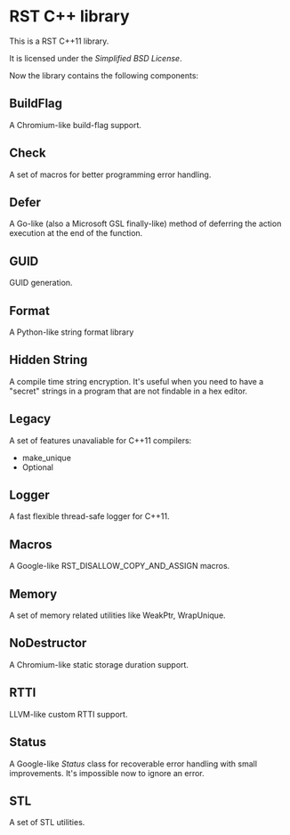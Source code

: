 # RST C++ library

This is a RST C++11 library.

It is licensed under the _Simplified BSD License_.

Now the library contains the following components:

## BuildFlag
  A Chromium-like build-flag support.

## Check
  A set of macros for better programming error handling.

## Defer
  A Go-like (also a Microsoft GSL finally-like) method of deferring the action
  execution at the end of the function.

## GUID
  GUID generation.

## Format
  A Python-like string format library

## Hidden String
  A compile time string encryption. It's useful when you need to have a
  "secret" strings in a program that are not findable in a hex editor.

## Legacy
  A set of features unavaliable for C++11 compilers:
  * make_unique<T>
  * Optional<T>

## Logger
  A fast flexible thread-safe logger for C++11.

## Macros
  A Google-like RST_DISALLOW_COPY_AND_ASSIGN macros.

## Memory
  A set of memory related utilities like WeakPtr, WrapUnique.

## NoDestructor
  A Chromium-like static storage duration support.

## RTTI
  LLVM-like custom RTTI support.

## Status
  A Google-like _Status_ class for recoverable error handling with small
  improvements. It's impossible now to ignore an error.

## STL
  A set of STL utilities.
